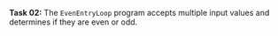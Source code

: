 **Task 02:**  The `EvenEntryLoop` program accepts multiple input values and determines if they are even or odd. 